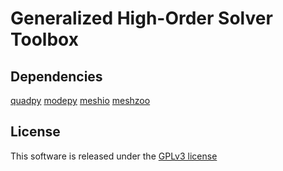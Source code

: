 # Generalized High-Order Solver Toolbox

## Dependencies
[quadpy](https://github.com/nschloe/quadpy)
[modepy](https://github.com/inducer/modepy)
[meshio](https://github.com/nschloe/meshio)
[meshzoo](https://github.com/nschloe/meshzoo)

## License
This software is released under the [GPLv3 license](https://www.gnu.org/licenses/gpl-3.0.en.html)
